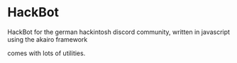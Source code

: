 # HackBot
HackBot for the german hackintosh discord community, written in javascript using the akairo framework

comes with lots of utilities.
